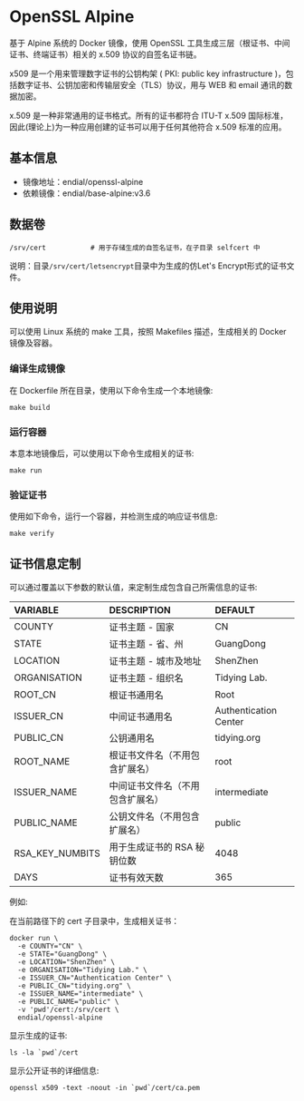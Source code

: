 # OpenSSL Alpine
基于 Alpine 系统的 Docker 镜像，使用 OpenSSL 工具生成三层（根证书、中间证书、终端证书）相关的 x.509 协议的自签名证书链。

x509 是一个用来管理数字证书的公钥构架 ( PKI: public key infrastructure )，包括数字证书、公钥加密和传输层安全（TLS）协议，用与 WEB 和 email 通讯的数据加密。

x.509 是一种非常通用的证书格式。所有的证书都符合 ITU-T x.509 国际标准，因此(理论上)为一种应用创建的证书可以用于任何其他符合 x.509 标准的应用。



## 基本信息
* 镜像地址：endial/openssl-alpine
* 依赖镜像：endial/base-alpine:v3.6




## 数据卷
```
/srv/cert			# 用于存储生成的自签名证书，在子目录 selfcert 中
```

说明：目录`/srv/cert/letsencrypt`目录中为生成的仿Let's Encrypt形式的证书文件。



## 使用说明
可以使用 Linux 系统的 make 工具，按照 Makefiles 描述，生成相关的 Docker 镜像及容器。

### 编译生成镜像
在 Dockerfile 所在目录，使用以下命令生成一个本地镜像:
```
make build
```

### 运行容器
本意本地镜像后，可以使用以下命令生成相关的证书:
```
make run
```

### 验证证书
使用如下命令，运行一个容器，并检测生成的响应证书信息:
```
make verify
```



## 证书信息定制
可以通过覆盖以下参数的默认值，来定制生成包含自己所需信息的证书:

| VARIABLE        | DESCRIPTION      | DEFAULT               |
| :-------------- | :--------------- | :-------------------- |
| COUNTY          | 证书主题 - 国家        | CN                    |
| STATE           | 证书主题 - 省、州       | GuangDong             |
| LOCATION        | 证书主题 - 城市及地址     | ShenZhen              |
| ORGANISATION    | 证书主题 - 组织名       | Tidying Lab.          |
| ROOT_CN         | 根证书通用名           | Root                  |
| ISSUER_CN       | 中间证书通用名          | Authentication Center |
| PUBLIC_CN       | 公钥通用名            | tidying.org           |
| ROOT_NAME       | 根证书文件名（不用包含扩展名）  | root                  |
| ISSUER_NAME     | 中间证书文件名（不用包含扩展名） | intermediate          |
| PUBLIC_NAME     | 公钥文件名（不用包含扩展名）   | public                |
| RSA_KEY_NUMBITS | 用于生成证书的 RSA 秘钥位数 | 4048                  |
| DAYS            | 证书有效天数           | 365                   |

例如:

在当前路径下的 cert 子目录中，生成相关证书：
```
docker run \
  -e COUNTY="CN" \
  -e STATE="GuangDong" \
  -e LOCATION="ShenZhen" \
  -e ORGANISATION="Tidying Lab." \
  -e ISSUER_CN="Authentication Center" \
  -e PUBLIC_CN="tidying.org" \
  -e ISSUER_NAME="intermediate" \
  -e PUBLIC_NAME="public" \
  -v 'pwd'/cert:/srv/cert \
  endial/openssl-alpine
```

显示生成的证书:
```
ls -la `pwd`/cert
```

显示公开证书的详细信息:
```
openssl x509 -text -noout -in `pwd`/cert/ca.pem
```
